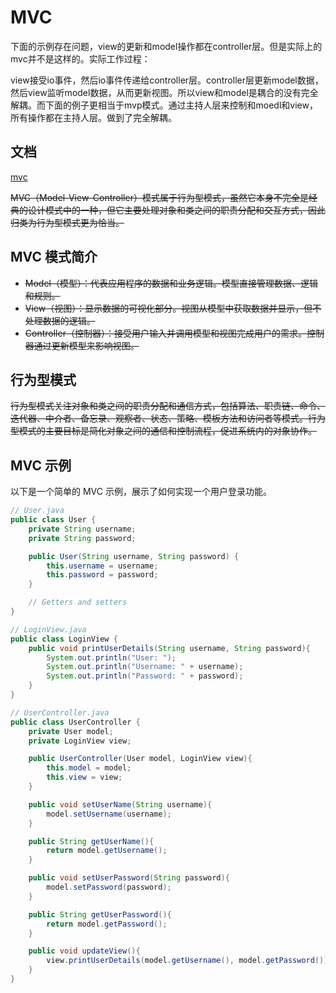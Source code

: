# MVC

下面的示例存在问题，view的更新和model操作都在controller层。但是实际上的mvc并不是这样的。实际工作过程：

view接受io事件，然后io事件传递给controller层。controller层更新model数据，然后view监听model数据，从而更新视图。所以view和model是耦合的没有完全解耦。而下面的例子更相当于mvp模式。通过主持人层来控制和moedl和view，所有操作都在主持人层。做到了完全解耦。

## 文档

[mvc](https://www.ruanyifeng.com/blog/2015/02/mvcmvp_mvvm.html)

~~MVC（Model-View-Controller）模式属于行为型模式，虽然它本身不完全是经典的设计模式中的一种，但它主要处理对象和类之间的职责分配和交互方式，因此归类为行为型模式更为恰当。~~

## MVC 模式简介

-   ~~Model（模型）：代表应用程序的数据和业务逻辑。模型直接管理数据、逻辑和规则。~~
-   ~~View（视图）：显示数据的可视化部分。视图从模型中获取数据并显示，但不处理数据的逻辑。~~
-   ~~Controller（控制器）：接受用户输入并调用模型和视图完成用户的需求。控制器通过更新模型来影响视图。~~

## 行为型模式

~~行为型模式关注对象和类之间的职责分配和通信方式，包括算法、职责链、命令、迭代器、中介者、备忘录、观察者、状态、策略、模板方法和访问者等模式。行为型模式的主要目标是简化对象之间的通信和控制流程，促进系统内的对象协作。~~

## MVC 示例

以下是一个简单的 MVC 示例，展示了如何实现一个用户登录功能。

```java
// User.java
public class User {
    private String username;
    private String password;

    public User(String username, String password) {
        this.username = username;
        this.password = password;
    }

    // Getters and setters
}
```

```java
// LoginView.java
public class LoginView {
    public void printUserDetails(String username, String password){
        System.out.println("User: ");
        System.out.println("Username: " + username);
        System.out.println("Password: " + password);
    }
}
```

```java
// UserController.java
public class UserController {
    private User model;
    private LoginView view;

    public UserController(User model, LoginView view){
        this.model = model;
        this.view = view;
    }

    public void setUserName(String username){
        model.setUsername(username);
    }

    public String getUserName(){
        return model.getUsername();
    }

    public void setUserPassword(String password){
        model.setPassword(password);
    }

    public String getUserPassword(){
        return model.getPassword();
    }

    public void updateView(){
        view.printUserDetails(model.getUsername(), model.getPassword());
    }
}
```
